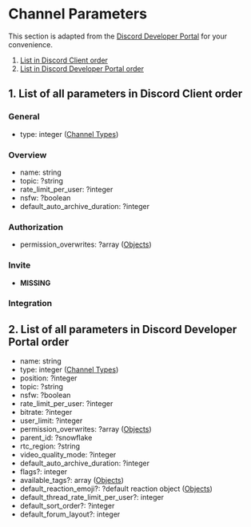 # Channel Parameters

This section is adapted from the [Discord Developer Portal](https://discord.com/developers/docs/resources/channel#modify-channel-json-params-guild-channel) for your convenience.

1. [List in Discord Client order]()
2. [List in Discord Developer Portal order]()

## 1. List of all parameters in Discord Client order

### General

- type: integer ([Channel Types](https://discord.com/developers/docs/resources/channel#channel-object-channel-types))

### Overview

- name: string
- topic: ?string
- rate_limit_per_user: ?integer
- nsfw: ?boolean
- default_auto_archive_duration: ?integer

### Authorization

- permission_overwrites: ?array ([Objects](https://discord.com/developers/docs/resources/channel#overwrite-object))

### Invite

- **MISSING**

### Integration

## 2. List of all parameters in Discord Developer Portal order

- name: string
- type: integer ([Channel Types](https://discord.com/developers/docs/resources/channel#channel-object-channel-types))
- position: ?integer
- topic: ?string
- nsfw: ?boolean
- rate_limit_per_user: ?integer
- bitrate: ?integer
- user_limit: ?integer
- permission_overwrites: ?array ([Objects](https://discord.com/developers/docs/resources/channel#overwrite-object))
- parent_id: ?snowflake
- rtc_region: ?string
- video_quality_mode: ?integer
- default_auto_archive_duration: ?integer
- flags?: integer
- available_tags?: array ([Objects](https://discord.com/developers/docs/resources/channel#forum-tag-object))
- default_reaction_emoji?: ?default reaction object ([Objects](https://discord.com/developers/docs/resources/channel#default-reaction-object))
- default_thread_rate_limit_per_user?: integer
- default_sort_order?: ?integer
- default_forum_layout?: integer